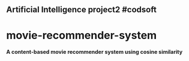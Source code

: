 <h2> Artificial Intelligence project2 #codsoft </h2>

<h1>movie-recommender-system</h1>
<h4>A content-based movie recommender system using cosine similarity</h4>
